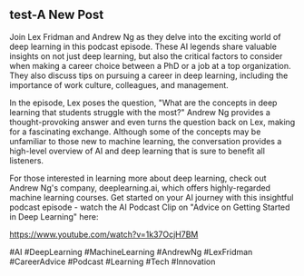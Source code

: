 ## test-A New Post

Join Lex Fridman and Andrew Ng as they delve into the exciting world of deep learning in this podcast episode. These AI legends share valuable insights on not just deep learning, but also the critical factors to consider when making a career choice between a PhD or a job at a top organization. They also discuss tips on pursuing a career in deep learning, including the importance of work culture, colleagues, and management.

In the episode, Lex poses the question, "What are the concepts in deep learning that students struggle with the most?" Andrew Ng provides a thought-provoking answer and even turns the question back on Lex, making for a fascinating exchange. Although some of the concepts may be unfamiliar to those new to machine learning, the conversation provides a high-level overview of AI and deep learning that is sure to benefit all listeners.

For those interested in learning more about deep learning, check out Andrew Ng's company, deeplearning.ai, which offers highly-regarded machine learning courses. Get started on your AI journey with this insightful podcast episode - watch the AI Podcast Clip on "Advice on Getting Started in Deep Learning" here: 

https://www.youtube.com/watch?v=1k37OcjH7BM

#AI #DeepLearning #MachineLearning #AndrewNg #LexFridman #CareerAdvice #Podcast #Learning #Tech #Innovation